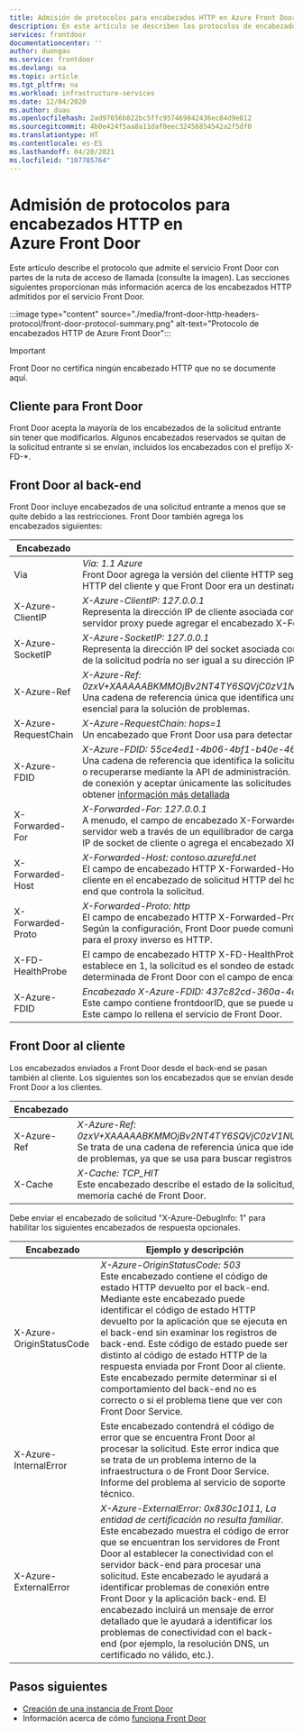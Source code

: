 ```yaml
---
title: Admisión de protocolos para encabezados HTTP en Azure Front Door | Microsoft Docs
description: En este artículo se describen los protocolos de encabezado HTTP que admite Front Door.
services: frontdoor
documentationcenter: ''
author: duongau
ms.service: frontdoor
ms.devlang: na
ms.topic: article
ms.tgt_pltfrm: na
ms.workload: infrastructure-services
ms.date: 12/04/2020
ms.author: duau
ms.openlocfilehash: 2ad97656b822bc5ffc957469842436ec84d9e812
ms.sourcegitcommit: 4b0e424f5aa8a11daf0eec32456854542a2f5df0
ms.translationtype: HT
ms.contentlocale: es-ES
ms.lasthandoff: 04/20/2021
ms.locfileid: "107785764"
---
```

# <a name="protocol-support-for-http-headers-in-azure-front-door"></a>Admisión de protocolos para encabezados HTTP en Azure Front Door
Este artículo describe el protocolo que admite el servicio Front Door con partes de la ruta de acceso de llamada (consulte la imagen). Las secciones siguientes proporcionan más información acerca de los encabezados HTTP admitidos por el servicio Front Door.

:::image type="content" source="./media/front-door-http-headers-protocol/front-door-protocol-summary.png" alt-text="Protocolo de encabezados HTTP de Azure Front Door":::

>[!IMPORTANT]
>Front Door no certifica ningún encabezado HTTP que no se documente aquí.

## <a name="client-to-front-door"></a>Cliente para Front Door
Front Door acepta la mayoría de los encabezados de la solicitud entrante sin tener que modificarlos. Algunos encabezados reservados se quitan de la solicitud entrante si se envían, incluidos los encabezados con el prefijo X-FD-*.

## <a name="front-door-to-backend"></a>Front Door al back-end

Front Door incluye encabezados de una solicitud entrante a menos que se quite debido a las restricciones. Front Door también agrega los encabezados siguientes:

| Encabezado  | Ejemplo y descripción |
| ------------- | ------------- |
| Via |  *Via: 1.1 Azure* </br> Front Door agrega la versión del cliente HTTP seguida de *Azure* como valor del encabezado Via. Este encabezado indica la versión HTTP del cliente y que Front Door era un destinatario intermedio de la solicitud entre el cliente y el servidor back-end.  |
| X-Azure-ClientIP | *X-Azure-ClientIP: 127.0.0.1* </br> Representa la dirección IP de cliente asociada con la solicitud que se está procesando. Por ejemplo, una solicitud procedente de un servidor proxy puede agregar el encabezado X-Forwarded-For para indicar la dirección IP del autor de la llamada original. |
| X-Azure-SocketIP |  *X-Azure-SocketIP: 127.0.0.1* </br> Representa la dirección IP del socket asociada con la conexión TCP de la que se originó la solicitud actual. Una dirección IP del cliente de la solicitud podría no ser igual a su dirección IP de socket porque un usuario la puede sobrescribir de manera arbitraria.|
| X-Azure-Ref | *X-Azure-Ref: 0zxV+XAAAAABKMMOjBv2NT4TY6SQVjC0zV1NURURHRTA2MTkANDM3YzgyY2QtMzYwYS00YTU0LTk0YzMtNWZmNzA3NjQ3Nzgz* </br> Una cadena de referencia única que identifica una solicitud atendida por Front Door. Se usa para buscar los registros de acceso y es esencial para la solución de problemas.|
| X-Azure-RequestChain | *X-Azure-RequestChain: hops=1* </br> Un encabezado que Front Door usa para detectar bucles de solicitudes, y los usuarios no deben generar ninguna dependencia de él. |
| X-Azure-FDID | *X-Azure-FDID: 55ce4ed1-4b06-4bf1-b40e-4638452104da* <br/> Una cadena de referencia que identifica la solicitud venía de un recurso de Front Door específico. El valor puede verse en Azure Portal o recuperarse mediante la API de administración. Puede usar este encabezado en combinación con ACL de IP para bloquear el punto de conexión y aceptar únicamente las solicitudes de un recurso de Front Door específico. Consulte las preguntas más frecuentes para obtener [información más detallada](front-door-faq.yml#how-do-i-lock-down-the-access-to-my-backend-to-only-azure-front-door-) |
| X-Forwarded-For | *X-Forwarded-For: 127.0.0.1* </br> A menudo, el campo de encabezado X-Forwarded-For (XFF) identifica la dirección IP de origen de un cliente que se conecta a un servidor web a través de un equilibrador de carga o proxy HTTP. Si hay un encabezado XFF existente, Front Door le anexa la dirección IP de socket de cliente o agrega el encabezado XFF con la dirección IP de socket de cliente. |
| X-Forwarded-Host | *X-Forwarded-Host: contoso.azurefd.net* </br> El campo de encabezado HTTP X-Forwarded-Host es un método común utilizado para identificar el host original solicitado por el cliente en el encabezado de solicitud HTTP del host. Esto es porque el nombre de host de Front Door puede diferir del servidor back-end que controla la solicitud. |
| X-Forwarded-Proto | *X-Forwarded-Proto: http* </br> El campo de encabezado HTTP X-Forwarded-Proto se usa a menudo para identificar el protocolo de origen de una solicitud HTTP. Según la configuración, Front Door puede comunicarse con el back-end mediante el uso de HTTPS. Esto es cierto incluso si la solicitud para el proxy inverso es HTTP. |
| X-FD-HealthProbe | El campo de encabezado HTTP X-FD-HealthProbe se usa para identificar el sondeo de estado de Front Door. Si este encabezado se establece en 1, la solicitud es el sondeo de estado. Puede usarse cuando desee establecer un acceso estricto desde una instancia determinada de Front Door con el campo de encabezado X-Forwarded-Host. |
| X-Azure-FDID | *Encabezado X-Azure-FDID: 437c82cd-360a-4a54-94c3-5ff707647783* </br> Este campo contiene frontdoorID, que se puede usar para identificar la instancia de Front Door de la que procede la solicitud entrante. Este campo lo rellena el servicio de Front Door. | 

## <a name="front-door-to-client"></a>Front Door al cliente

Los encabezados enviados a Front Door desde el back-end se pasan también al cliente. Los siguientes son los encabezados que se envían desde Front Door a los clientes.

| Encabezado  | Ejemplo y descripción |
| ------------- | ------------- |
| X-Azure-Ref |  *X-Azure-Ref: 0zxV+XAAAAABKMMOjBv2NT4TY6SQVjC0zV1NURURHRTA2MTkANDM3YzgyY2QtMzYwYS00YTU0LTk0YzMtNWZmNzA3NjQ3Nzgz* </br> Se trata de una cadena de referencia única que identifica una solicitud atendida por Front Door, lo que es fundamental para la solución de problemas, ya que se usa para buscar registros de acceso.|
| X-Cache | *X-Cache: TCP_HIT* </br> Este encabezado describe el estado de la solicitud, que permite identificar si el contenido de la respuesta se proporciona desde la memoria caché de Front Door. |

Debe enviar el encabezado de solicitud "X-Azure-DebugInfo: 1" para habilitar los siguientes encabezados de respuesta opcionales.

| Encabezado  | Ejemplo y descripción |
| ------------- | ------------- |
| X-Azure-OriginStatusCode |  *X-Azure-OriginStatusCode: 503* </br> Este encabezado contiene el código de estado HTTP devuelto por el back-end. Mediante este encabezado puede identificar el código de estado HTTP devuelto por la aplicación que se ejecuta en el back-end sin examinar los registros de back-end. Este código de estado puede ser distinto al código de estado HTTP de la respuesta enviada por Front Door al cliente. Este encabezado permite determinar si el comportamiento del back-end no es correcto o si el problema tiene que ver con Front Door Service. |
| X-Azure-InternalError | Este encabezado contendrá el código de error que se encuentra Front Door al procesar la solicitud. Este error indica que se trata de un problema interno de la infraestructura o de Front Door Service. Informe del problema al servicio de soporte técnico.  |
| X-Azure-ExternalError | *X-Azure-ExternalError: 0x830c1011, La entidad de certificación no resulta familiar.* </br> Este encabezado muestra el código de error que se encuentran los servidores de Front Door al establecer la conectividad con el servidor back-end para procesar una solicitud. Este encabezado le ayudará a identificar problemas de conexión entre Front Door y la aplicación back-end. El encabezado incluirá un mensaje de error detallado que le ayudará a identificar los problemas de conectividad con el back-end (por ejemplo, la resolución DNS, un certificado no válido, etc.). |

## <a name="next-steps"></a>Pasos siguientes

- [Creación de una instancia de Front Door](quickstart-create-front-door.md)
- Información acerca de cómo [funciona Front Door](front-door-routing-architecture.md)
